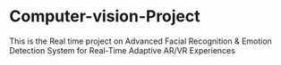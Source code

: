 # Computer-vision-Project
This is the Real time project on Advanced Facial Recognition &amp; Emotion Detection System for Real-Time Adaptive AR/VR Experiences
